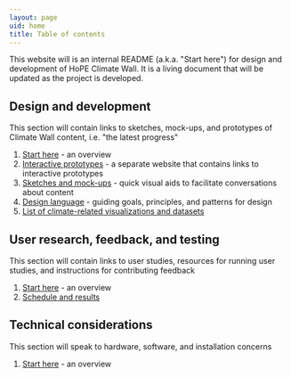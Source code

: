 ```yaml
---
layout: page
uid: home
title: Table of contents
---
```


This website will is an internal README (a.k.a. "Start here") for design and development of HoPE Climate Wall. It is a living document that will be updated as the project is developed.

## Design and development

This section will contain links to sketches, mock-ups, and prototypes of Climate Wall content, i.e. "the latest progress"

1. [Start here](design/README.html) - an overview
2. [Interactive prototypes](https://beefoo.github.io/climate-lab/) - a separate website that contains links to interactive prototypes
3. [Sketches and mock-ups](design/sketches.html) - quick visual aids to facilitate conversations about content
4. [Design language](design/language.html) - guiding goals, principles, and patterns for design
5. [List of climate-related visualizations and datasets](https://docs.google.com/document/d/1ESWwqXG4BXQTzJHK8P25ylZJd_dcMmUPbWRqFpiUbJ0/edit)

## User research, feedback, and testing

This section will contain links to user studies, resources for running user studies, and instructions for contributing feedback

1. [Start here](research/README.html) - an overview
2. [Schedule and results](research/studies.html)

## Technical considerations

This section will speak to hardware, software, and installation concerns

1. [Start here](tech/README.html) - an overview
